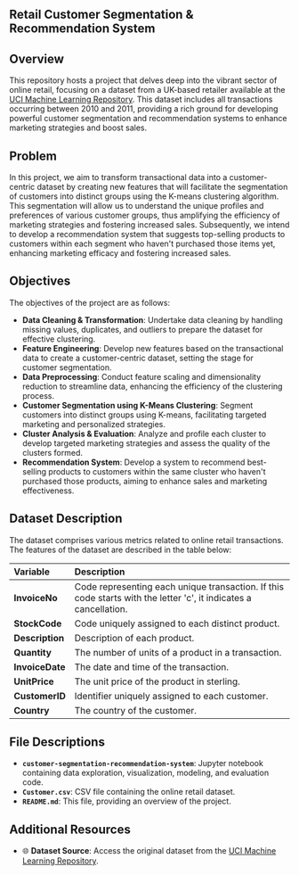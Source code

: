 ##  Retail Customer Segmentation & Recommendation System


##  Overview
This repository hosts a project that delves deep into the vibrant sector of online retail, focusing on a dataset from a UK-based retailer available at the [UCI Machine Learning Repository](https://archive.ics.uci.edu/dataset/352/online+retail). This dataset includes all transactions occurring between 2010 and 2011, providing a rich ground for developing powerful customer segmentation and recommendation systems to enhance marketing strategies and boost sales.

##  Problem
In this project, we aim to transform transactional data into a customer-centric dataset by creating new features that will facilitate the segmentation of customers into distinct groups using the K-means clustering algorithm. This segmentation will allow us to understand the unique profiles and preferences of various customer groups, thus amplifying the efficiency of marketing strategies and fostering increased sales. Subsequently, we intend to develop a recommendation system that suggests top-selling products to customers within each segment who haven't purchased those items yet, enhancing marketing efficacy and fostering increased sales.

##  Objectives
The objectives of the project are as follows:

* **Data Cleaning & Transformation**: Undertake data cleaning by handling missing values, duplicates, and outliers to prepare the dataset for effective clustering.
* **Feature Engineering**: Develop new features based on the transactional data to create a customer-centric dataset, setting the stage for customer segmentation.
* **Data Preprocessing**: Conduct feature scaling and dimensionality reduction to streamline data, enhancing the efficiency of the clustering process.
* **Customer Segmentation using K-Means Clustering**: Segment customers into distinct groups using K-means, facilitating targeted marketing and personalized strategies.
* **Cluster Analysis & Evaluation**: Analyze and profile each cluster to develop targeted marketing strategies and assess the quality of the clusters formed.
* **Recommendation System**: Develop a system to recommend best-selling products to customers within the same cluster who haven't purchased those products, aiming to enhance sales and marketing effectiveness.

##  Dataset Description
The dataset comprises various metrics related to online retail transactions. The features of the dataset are described in the table below:

| __Variable__ | __Description__ |
|     :---      |       :---      |      
| __InvoiceNo__ | Code representing each unique transaction. If this code starts with the letter 'c', it indicates a cancellation. |
| __StockCode__ | Code uniquely assigned to each distinct product. |
| __Description__ | Description of each product. |
| __Quantity__ | The number of units of a product in a transaction. |
| __InvoiceDate__ | The date and time of the transaction. |
| __UnitPrice__ | The unit price of the product in sterling. |
| __CustomerID__ | Identifier uniquely assigned to each customer. |
| __Country__ | The country of the customer. |

##  File Descriptions
-  **`customer-segmentation-recommendation-system`**: Jupyter notebook containing data exploration, visualization, modeling, and evaluation code.
-  **`Customer.csv`**: CSV file containing the online retail dataset.
-  **`README.md`**: This file, providing an overview of the project.


##  Additional Resources
- 🌐 **Dataset Source**: Access the original dataset from the [UCI Machine Learning Repository](https://archive.ics.uci.edu/dataset/352/online+retail).

